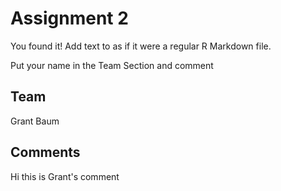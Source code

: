 # Assignment 2

You found it!  Add text to as if it were a regular R Markdown file.

Put your name in the Team Section and comment

## Team
Grant Baum

## Comments
Hi this is Grant's comment
